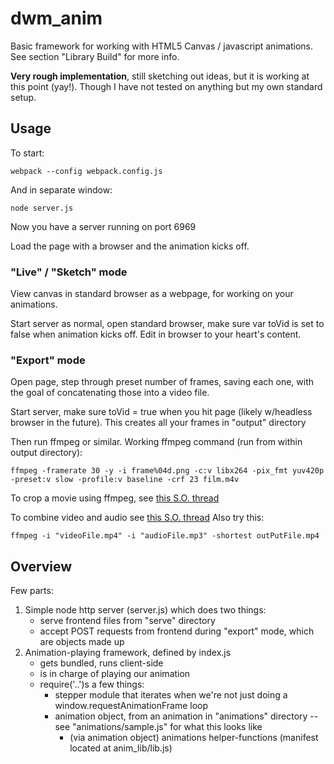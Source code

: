 # dwm_anim

Basic framework for working with HTML5 Canvas / javascript animations. See section "Library Build" for more info. 

**Very rough implementation**, still sketching out ideas, but it is working at this point (yay!). Though I have not tested on anything but my own standard setup. 

## Usage

To start: 

	webpack --config webpack.config.js

And in separate window: 

	node server.js

Now you have a server running on port 6969

Load the page with a browser and the animation kicks off. 


### "Live" / "Sketch" mode

View canvas in standard browser as a webpage, for working on your animations. 

Start server as normal, open standard browser, make sure var toVid is set to false when animation kicks off. Edit in browser to your heart's content.

### "Export" mode

Open page, step through preset number of frames, saving each one, with the goal of concatenating those into a video file.

Start server, make sure toVid = true when you hit page (likely w/headless browser in the future). This creates all your frames in "output" directory

Then run ffmpeg or similar. Working ffmpeg command (run from within output directory): 

	ffmpeg -framerate 30 -y -i frame%04d.png -c:v libx264 -pix_fmt yuv420p -preset:v slow -profile:v baseline -crf 23 film.m4v

To crop a movie using ffmpeg, see [this S.O. thread](https://video.stackexchange.com/questions/4563/how-can-i-crop-a-video-with-ffmpeg)

To combine video and audio see [this S.O. thread](https://superuser.com/questions/277642/how-to-merge-audio-and-video-file-in-ffmpeg) Also try this: 

	ffmpeg -i "videoFile.mp4" -i "audioFile.mp3" -shortest outPutFile.mp4



<!-- ffmpeg -framerate 30 -y -i frame%04d.png -c:v libx264 -pix_fmt yuv420p -preset:v slow -profile:v baseline -crf 23 film.m4v -->

<!-- TODO:  audit / customize above command. couldn't get it to work for the longest time, I think the kicker was the '-pix_fmt yuv420p' option but I have NOT yet tested that-->

## Overview

Few parts:

1. Simple node http server (server.js) which does two things:	
	- serve frontend files from "serve" directory
	- accept POST requests from frontend during "export" mode, which are objects made up
2. Animation-playing framework, defined by index.js
	- gets bundled, runs client-side
	- is in charge of playing our animation
	- require('..')s a few things:
		- stepper module that iterates when we're not just doing a window.requestAnimationFrame loop
		- animation object, from an animation in "animations" directory -- see "animations/sample.js" for what this looks like
			- (via animation object) animations helper-functions (manifest located at anim_lib/lib.js)
			